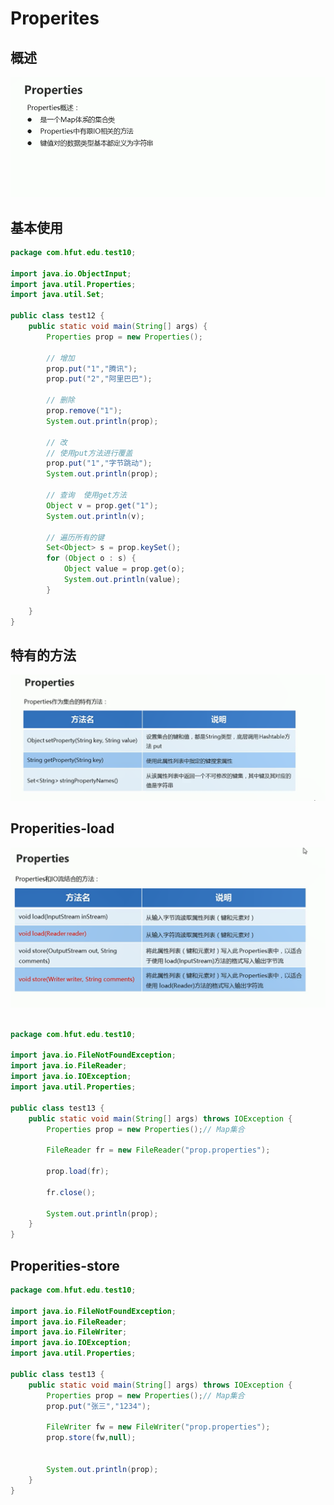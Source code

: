 # Properites


## 概述

![图 1](../images/0625ea56157b33cd44b7dfe05ef9f2f3a52ccf8f2028a0b5333071de9665ed61.png)  


## 基本使用

```java
package com.hfut.edu.test10;

import java.io.ObjectInput;
import java.util.Properties;
import java.util.Set;

public class test12 {
    public static void main(String[] args) {
        Properties prop = new Properties();

        // 增加
        prop.put("1","腾讯");
        prop.put("2","阿里巴巴");

        // 删除
        prop.remove("1");
        System.out.println(prop);

        // 改
        // 使用put方法进行覆盖
        prop.put("1","字节跳动");
        System.out.println(prop);

        // 查询  使用get方法
        Object v = prop.get("1");
        System.out.println(v);

        // 遍历所有的键
        Set<Object> s = prop.keySet();
        for (Object o : s) {
            Object value = prop.get(o);
            System.out.println(value);
        }
        
    }
}

```

## 特有的方法

![图 2](../images/e9ac44ff2d0617eb565e27106f3d8bd67046c659800af9c52d2777821bd851d0.png)  

## Properities-load

![图 3](../images/1dd27b67c92b9e8a2a12e19e76e0b2e9991bebbdc47de3b6350a3b369b586ae6.png)  

```java

package com.hfut.edu.test10;

import java.io.FileNotFoundException;
import java.io.FileReader;
import java.io.IOException;
import java.util.Properties;

public class test13 {
    public static void main(String[] args) throws IOException {
        Properties prop = new Properties();// Map集合

        FileReader fr = new FileReader("prop.properties");

        prop.load(fr);

        fr.close();

        System.out.println(prop);
    }
}

```

## Properities-store

```java
package com.hfut.edu.test10;

import java.io.FileNotFoundException;
import java.io.FileReader;
import java.io.FileWriter;
import java.io.IOException;
import java.util.Properties;

public class test13 {
    public static void main(String[] args) throws IOException {
        Properties prop = new Properties();// Map集合
        prop.put("张三","1234");

        FileWriter fw = new FileWriter("prop.properties");
        prop.store(fw,null);


        System.out.println(prop);
    }
}

```



